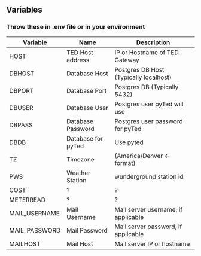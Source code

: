 ## Variables
### Throw these in .env file or in your environment

|  Variable | Name  |  Description |   
|---|---|---|
| HOST  |  TED Host address | IP or Hostname of TED Gateway |
| DBHOST |  Database Host |   Postgres DB Host (Typically localhost) |
| DBPORT   |  Database Port |  Postgres DB (Typically 5432) |
| DBUSER |  Database User |   Postgres user pyTed will use |
| DBPASS | Database Password  | Postgres user password for pyTed |
| DBDB  |  Database for pyTed  |  Use pyted |
| TZ  | Timezone  | (America/Denver <- format)  |  
| PWS  | Weather Station  | wunderground station id  |  
| COST  |  ? |  ? |   
| METERREAD  |  ? | ?  |  
| MAIL_USERNAME  | Mail Username  |  Mail server username, if applicable |  
| MAIL_PASSWORD  |  Mail Password |  Mail server password, if applicable | 
| MAILHOST  |  Mail Host | Mail server IP or hostname  |  
